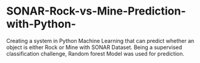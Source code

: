 # SONAR-Rock-vs-Mine-Prediction-with-Python-
Creating a system in Python Machine Learning that can predict whether an object is either Rock or Mine with SONAR Dataset. Being a supervised classification challenge, Random forest Model was used for prediction. 
